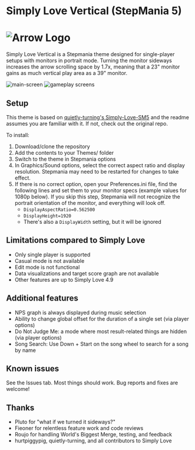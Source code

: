 # Simply Love Vertical (StepMania 5)

![Arrow Logo](https://i.imgur.com/oZmxyGo.png)
======================

Simply Love Vertical is a Stepmania theme designed for single-player setups with monitors in portrait mode. Turning the monitor sideways increases the arrow scrolling space by 1.7x, meaning that a 23" monitor gains as much vertical play area as a 39" monitor.

![main-screen](https://user-images.githubusercontent.com/4284741/80278102-83821b80-86eb-11ea-81f6-b64b177926d9.jpg)
![gameplay screens](https://user-images.githubusercontent.com/4284741/90311356-fe1cb400-def1-11ea-918b-03b21fab77c0.png)

## Setup

This theme is based on [quietly-turning's Simply-Love-SM5](https://github.com/quietly-turning/Simply-Love-SM5) and the readme assumes you are familiar with it. If not, check out the original repo.

To install:
1. Download/clone the repository
1. Add the contents to your Themes/ folder
1. Switch to the theme in Stepmania options
1. In Graphics/Sound options, select the correct aspect ratio and display resolution. Stepmania may need to be restarted for changes to take effect.
1. If there is no correct option, open your Preferences.ini file, find the following lines and set them to your monitor specs (example values for 1080p below). If you skip this step, Stepmania will not recognize the portrait orientation of the monitor, and everything will look off.
    * `DisplayAspectRatio=0.562500`
    * `DisplayHeight=1920`
    * There's also a `DisplayWidth` setting, but it will be ignored


## Limitations compared to Simply Love

- Only single player is supported
- Casual mode is not available
- Edit mode is not functional
- Data visualizations and target score graph are not available
- Other features are up to Simply Love 4.9

## Additional features

- NPS graph is always displayed during music selection
- Ability to change global offset for the duration of a single set (via player options)
- Do Not Judge Me: a mode where most result-related things are hidden (via player options)
- Song Search: Use Down + Start on the song wheel to search for a song by name

## Known issues

See the Issues tab. Most things should work. Bug reports and fixes are welcome!

## Thanks
- Pluto for "what if we turned it sideways?"
- Fieoner for relentless feature work and code reviews
- Roujo for handling World's Biggest Merge, testing, and feedback
- hurtpiggypig, quietly-turning, and all contributors to Simply Love

